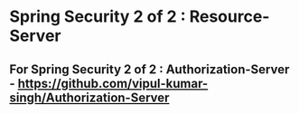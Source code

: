 # Spring Security 2 of 2 : Resource-Server
## For Spring Security 2 of 2 : Authorization-Server - https://github.com/vipul-kumar-singh/Authorization-Server

